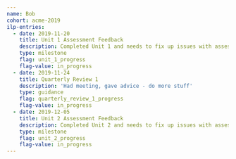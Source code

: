 ```yaml
---
name: Bob
cohort: acme-2019
ilp-entries:
  - date: 2019-11-20
    title: Unit 1 Assessment Feedback
    description: Completed Unit 1 and needs to fix up issues with assessment
    type: milestone
    flag: unit_1_progress
    flag-value: in_progress
  - date: 2019-11-24
    title: Quarterly Review 1
    description: 'Had meeting, gave advice - do more stuff'
    type: guidance
    flag: quarterly_review_1_progress
    flag-value: in_progress
  - date: 2019-12-05
    title: Unit 2 Assessment Feedback
    description: Completed Unit 2 and needs to fix up issues with assessment
    type: milestone
    flag: unit_2_progress
    flag-value: in_progress
---
```



